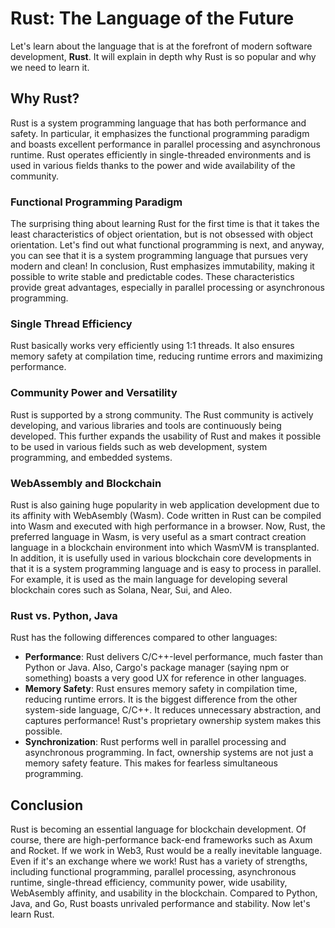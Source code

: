 # Rust: The Language of the Future

Let's learn about the language that is at the forefront of modern software development, **Rust**. It will explain in depth why Rust is so popular and why we need to learn it.

## Why Rust?

Rust is a system programming language that has both performance and safety. In particular, it emphasizes the functional programming paradigm and boasts excellent performance in parallel processing and asynchronous runtime. Rust operates efficiently in single-threaded environments and is used in various fields thanks to the power and wide availability of the community.

### Functional Programming Paradigm

The surprising thing about learning Rust for the first time is that it takes the least characteristics of object orientation, but is not obsessed with object orientation. Let's find out what functional programming is next, and anyway, you can see that it is a system programming language that pursues very modern and clean! In conclusion, Rust emphasizes immutability, making it possible to write stable and predictable codes. These characteristics provide great advantages, especially in parallel processing or asynchronous programming.

### Single Thread Efficiency

Rust basically works very efficiently using 1:1 threads. It also ensures memory safety at compilation time, reducing runtime errors and maximizing performance.

### Community Power and Versatility

Rust is supported by a strong community. The Rust community is actively developing, and various libraries and tools are continuously being developed. This further expands the usability of Rust and makes it possible to be used in various fields such as web development, system programming, and embedded systems.

### WebAssembly and Blockchain

Rust is also gaining huge popularity in web application development due to its affinity with WebAsembly (Wasm). Code written in Rust can be compiled into Wasm and executed with high performance in a browser. Now, Rust, the preferred language in Wasm, is very useful as a smart contract creation language in a blockchain environment into which WasmVM is transplanted. In addition, it is usefully used in various blockchain core developments in that it is a system programming language and is easy to process in parallel. For example, it is used as the main language for developing several blockchain cores such as Solana, Near, Sui, and Aleo.

### Rust vs. Python, Java

Rust has the following differences compared to other languages:

- **Performance**: Rust delivers C/C++-level performance, much faster than Python or Java. Also, Cargo's package manager (saying npm or something) boasts a very good UX for reference in other languages.
- **Memory Safety**: Rust ensures memory safety in compilation time, reducing runtime errors. It is the biggest difference from the other system-side language, C/C++. It reduces unnecessary abstraction, and captures performance! Rust's proprietary ownership system makes this possible.
- **Synchronization**: Rust performs well in parallel processing and asynchronous programming. In fact, ownership systems are not just a memory safety feature. This makes for fearless simultaneous programming.

## Conclusion

Rust is becoming an essential language for blockchain development. Of course, there are high-performance back-end frameworks such as Axum and Rocket. If we work in Web3, Rust would be a really inevitable language. Even if it's an exchange where we work! Rust has a variety of strengths, including functional programming, parallel processing, asynchronous runtime, single-thread efficiency, community power, wide usability, WebAsembly affinity, and usability in the blockchain. Compared to Python, Java, and Go, Rust boasts unrivaled performance and stability. Now let's learn Rust.